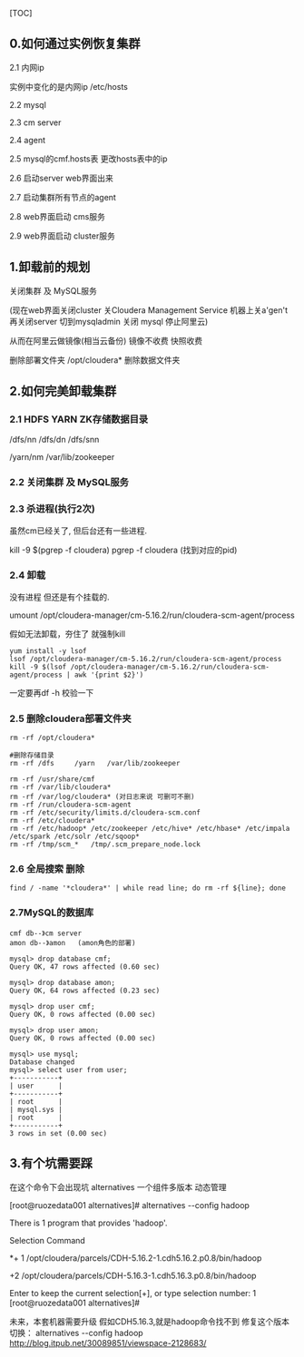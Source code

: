 [TOC]

## 0.如何通过实例恢复集群

 2.1 内网ip

 实例中变化的是内网ip /etc/hosts

2.2 mysql

2.3 cm server

2.4 agent

2.5 mysql的cmf.hosts表 更改hosts表中的ip

2.6 启动server web界面出来

2.7 启动集群所有节点的agent

2.8 web界面启动  cms服务

2.9 web界面启动  cluster服务



## 1.卸载前的规划

关闭集群 及 MySQL服务     

(现在web界面关闭cluster    关Cloudera Management Service   机器上关a'gen't  再关闭server  切到mysqladmin 关闭 mysql   停止阿里云)

从而在阿里云做镜像(相当云备份)   镜像不收费 快照收费



删除部署文件夹 /opt/cloudera*
删除数据文件夹



## 2.如何完美卸载集群

### 2.1 HDFS YARN ZK存储数据目录
/dfs/nn
/dfs/dn
/dfs/snn

/yarn/nm
/var/lib/zookeeper



### 2.2 关闭集群 及 MySQL服务



### 2.3 杀进程(执行2次)

虽然cm已经关了, 但后台还有一些进程.



kill -9 $(pgrep -f cloudera)
pgrep -f cloudera   (找到对应的pid)



### 2.4 卸载

没有进程 但还是有个挂载的.

umount /opt/cloudera-manager/cm-5.16.2/run/cloudera-scm-agent/process



假如无法卸载，夯住了 就强制kill

```
yum install -y lsof
lsof /opt/cloudera-manager/cm-5.16.2/run/cloudera-scm-agent/process
kill -9 $(lsof /opt/cloudera-manager/cm-5.16.2/run/cloudera-scm-agent/process | awk '{print $2}')
```

一定要再df -h 校验一下



### 2.5 删除cloudera部署文件夹

```
rm -rf /opt/cloudera*

#删除存储目录
rm -rf /dfs 	/yarn 	/var/lib/zookeeper

rm -rf /usr/share/cmf
rm -rf /var/lib/cloudera*
rm -rf /var/log/cloudera* (对日志来说 可删可不删)
rm -rf /run/cloudera-scm-agent
rm -rf /etc/security/limits.d/cloudera-scm.conf 
rm -rf /etc/cloudera*
rm -rf /etc/hadoop* /etc/zookeeper /etc/hive* /etc/hbase* /etc/impala /etc/spark /etc/solr /etc/sqoop*
rm -rf /tmp/scm_*   /tmp/.scm_prepare_node.lock
```



### 2.6 全局搜索 删除

```
find / -name '*cloudera*' | while read line; do rm -rf ${line}; done
```





### 2.7MySQL的数据库

```
cmf db--》cm server
amon db--》amon   (amon角色的部署)

mysql> drop database cmf;
Query OK, 47 rows affected (0.60 sec)

mysql> drop database amon;
Query OK, 64 rows affected (0.23 sec)

mysql> drop user cmf;
Query OK, 0 rows affected (0.00 sec)

mysql> drop user amon;
Query OK, 0 rows affected (0.00 sec)

mysql> use mysql;
Database changed
mysql> select user from user;
+-----------+
| user      |
+-----------+
| root      |
| mysql.sys |
| root      |
+-----------+
3 rows in set (0.00 sec)
```





## 3.有个坑需要踩

在这个命令下会出现坑  alternatives 一个组件多版本 动态管理

[root@ruozedata001 alternatives]# alternatives --config hadoop

There is 1 program that provides 'hadoop'.



Selection    Command

*+ 1           /opt/cloudera/parcels/CDH-5.16.2-1.cdh5.16.2.p0.8/bin/hadoop

+2 	       /opt/cloudera/parcels/CDH-5.16.3-1.cdh5.16.3.p0.8/bin/hadoop

Enter to keep the current selection[+], or type selection number: 1
[root@ruozedata001 alternatives]# 

未来，本套机器需要升级 假如CDH5.16.3,就是hadoop命令找不到
修复这个版本切换：  alternatives --config hadoop
http://blog.itpub.net/30089851/viewspace-2128683/